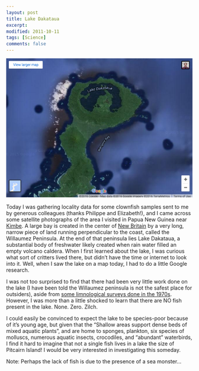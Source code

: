 ```yaml
---
layout: post
title: Lake Dakataua
excerpt:
modified: 2011-10-11
tags: [Science]
comments: false
---
```

![](/images/lake_dakataua_googlemap.png)

Today I was gathering locality data for some clownfish samples sent to me by generous colleagues (thanks Philippe and Elizabeth!), and I came across some satellite photographs of the area I visited in Papua New Guinea near [Kimbe](https://en.wikipedia.org/wiki/Kimbe).  A large bay is created in the center of [New Britain](https://en.wikipedia.org/wiki/New_Britain) by a very long, narrow piece of land running perpendicular to the coast, called the Willaumez Peninsula.  At the end of that peninsula lies Lake Dakataua, a substantial body of freshwater likely created when rain water filled an empty volcano caldera.  When I first learned about the lake, I was curious what sort of critters lived there, but didn’t have the time or internet to look into it.  Well, when I saw the lake on a map today, I had to do a little Google research.

I was not too surprised to find that there had been very little work done on the lake (I have been told the Willaumez peninsula is not the safest place for outsiders), aside from [some limnological surveys done in the 1970s](http://onlinelibrary.wiley.com/doi/10.1111/j.1365-2427.1980.tb01182.x/abstract).  However, I was more than a little shocked to learn that there are NO fish present in the lake.  None.  Zero.  Zilch.

I could easily be convinced to expect the lake to be species-poor because of it’s young age, but given that the “Shallow areas support dense beds of mixed aquatic plants”, and are home to sponges, plankton, six species of molluscs, numerous aquatic insects, crocodiles, and “abundant” waterbirds, I find it hard to imagine that not a single fish lives in a lake the size of Pitcairn Island!  I would be very interested in investigating this someday.

Note: Perhaps the lack of fish is due to the presence of a sea monster...
